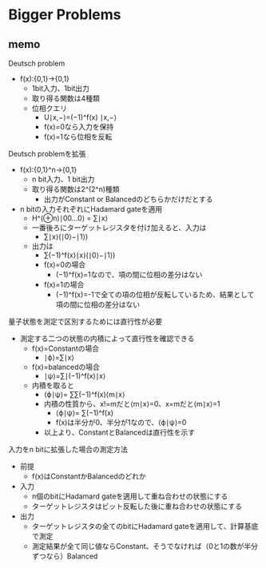 # Bigger Problems

## memo
Deutsch problem
* f(x):{0,1}→{0,1}
  * 1bit入力、1bit出力
  * 取り得る関数は4種類
  * 位相クエリ
    * U∣x,−⟩=(−1)^f(x) ∣x,−⟩
    * f(x)=0なら入力を保持
    * f(x)=1なら位相を反転

Deutsch problemを拡張
* f(x):{0,1}^n→{0,1}
  * n bit入力、1 bit出力
  * 取り得る関数は2^(2^n)種類
    * 出力がConstant or Balancedのどちらかだけだとする
* n bitの入力それぞれにHadamard gateを適用
  * H^(⊕n)∣00...0⟩ = ∑∣x⟩
  * 一番後ろにターゲットレジスタを付け加えると、入力は
    * ∑∣x⟩(∣0⟩−∣1⟩)
  * 出力は
    * ∑(−1)^f(x)∣x⟩(∣0⟩−∣1⟩)
    * f(x)=0の場合
      * (−1)^f(x)=1なので、項の間に位相の差分はない
    * f(x)=1の場合
      * (−1)^f(x)=-1で全ての項の位相が反転しているため、結果として項の間に位相の差分はない

量子状態を測定で区別するためには直行性が必要
* 測定する二つの状態の内積によって直行性を確認できる
  * f(x)=Constantの場合
    * ∣ϕ⟩=∑∣x⟩
  * f(x)=balancedの場合
    * ∣ψ⟩=∑∣(−1)^f(x)∣x⟩
  * 内積を取ると
    * ⟨ϕ∣ψ⟩= ∑∑(−1)^f(x)⟨m∣x⟩
    * 内積の性質から、x!=mだと⟨m∣x⟩=0、x=mだと⟨m∣x⟩=1
      * ⟨ϕ∣ψ⟩= ∑(−1)^f(x)
      * f(x)は半分が0、半分が1なので、⟨ϕ∣ψ⟩=0
    * 以上より、ConstantとBalancedは直行性を示す

入力をn bitに拡張した場合の測定方法
* 前提
  * f(x)はConstantかBalancedのどれか
* 入力
  * n個のbitにHadamard gateを適用して重ね合わせの状態にする
  * ターゲットレジスタはビット反転した後に重ね合わせの状態にする
* 出力
  * ターゲットレジスタの全てのbitにHadamard gateを適用して、計算基底で測定
  * 測定結果が全て同じ値ならConstant、そうでなければ（0と1の数が半分ずつなら）Balanced
